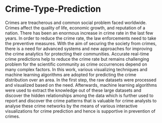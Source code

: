 # Crime-Type-Prediction
Crimes are treacherous and common social problem faced worldwide. Crimes affect the quality of life, economic growth, and reputation of a nation. There has been an enormous increase in crime rate in the last few years. In order to reduce the crime rate, the law enforcements need to take the preventive measures. With the aim of securing the society from crimes, there is a need for advanced systems and new approaches for improving the crime analytics for protecting their communities. Accurate real-time crime predictions help to reduce the crime rate but remains challenging problem for the scientific community as crime occurrences depend on many complex factors. In this work, various visualizing techniques and machine learning algorithms are adopted for predicting the crime distribution over an area. In the first step, the raw datasets were processed and visualized based on the need. Afterwards, machine learning algorithms were used to extract the knowledge out of these large datasets and discover the hidden relationships among the data which is further used to report and discover the crime patterns that is valuable for crime analysts to analyse these crime networks by the means of various interactive visualizations for crime prediction and hence is supportive in prevention of crimes.
